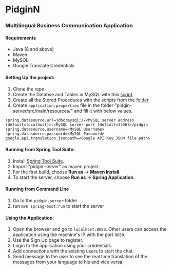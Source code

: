 # PidginN
### Multilingual Business Communication Application

#### Requirements
* Java (8 and above)
* Maven
* MySQL
* Google Translate Credentials

#### Setting Up the project:
1. Clone the repo.
2. Create the Databse and Tables in MySQL with this [script](https://github.com/vishnuys/PidginN/blob/master/DBScripts/Table/AllTables.sql).
3. Create all the Stored Procedures with the scripts from the [folder](https://github.com/vishnuys/PidginN/tree/master/DBScripts/SP)
4. Create `application.properties` file in the folder "pidgin-server/src/main/resources/" and fill it with below values.
```
spring.datasource.url=jdbc:mysql://<MySQL server address (default=localhost)>:<MySQL server port (default=3306)>/pidgin
spring.datasource.username=<MySQL Username>
spring.datasource.password=<MySQL Password>
google.api.translation.jsonpath=<Google API Key JSON file path>
```

#### Running from Spring Tool Suite:
1. Install [Spring Tool Suite](https://spring.io/tools3/sts/all).
2. Import "pidgin-server" as maven project.
3. For the first build, choose **Run as** -> **Maven Install**.
4. To start the server, choose **Run as** -> **Spring Application**.

#### Running from Command Line
1. Go to the `pidgin-server` folder
2. run `mvn spring-boot:run` to start the server

#### Using the Application:
1. Open the browser and go to `localhost:8080`. Other users can access the application using the machine's IP with the port `8080`.
2. Use the Sign Up page to register. 
3. Login to the application using your credentials.
4. Add connections with the existing users to start the chat.
5. Send message to the user to see the real time translation of the messages from your language to his and vice versa.
